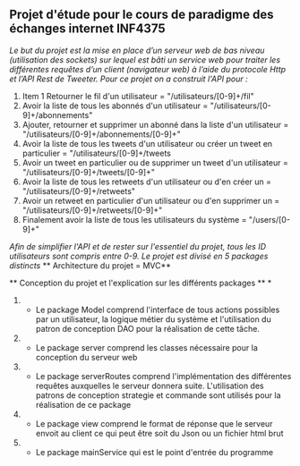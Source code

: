 ## Projet d'étude pour le cours de paradigme des échanges internet INF4375

*Le but du projet est la mise en place d’un serveur web de bas niveau (utilisation des sockets) sur lequel est bâti un service web pour traiter les différentes requêtes d’un client (navigateur web) à l’aide du protocole Http et l’API  Rest de Tweeter. Pour ce projet on a construit l'API pour :*


1. Item 1 Retourner le fil d'un utilisateur = "/utilisateurs/[0-9]+/fil"
2. Avoir la liste de tous les abonnés d'un utilisateur = "/utilisateurs/[0-9]+/abonnements"
3. Ajouter, retourner et supprimer un abonné dans la liste d'un utilisateur = "/utilisateurs/[0-9]+/abonnements/[0-9]+"
4. Avoir la liste de tous les tweets d'un utilisateur ou créer un tweet en particulier = "/utilisateurs/[0-9]+/tweets 
5. Avoir un tweet en particulier ou de supprimer un tweet d'un utilisateur = "/utilisateurs/[0-9]+/tweets/[0-9]+"
6. Avoir la liste de tous les retweets d'un utilisateur ou d'en créer un = "/utilisateurs/[0-9]+/retweets"
7. Avoir un retweet en particulier d'un utilisateur ou d'en supprimer un = "/utilisateurs/[0-9]+/retweets/[0-9]+"
8. Finalement avoir la liste de tous les utilisateurs du système = "/users/[0-9]+"


*Afin de simplifier l'API et de rester sur l'essentiel du projet, tous les ID utilisateurs sont compris entre 0-9. Le projet est
divisé en 5 packages distincts*
** Architecture du projet = MVC**

** Conception du projet et l'explication sur les différents packages **
*
1. - Le package Model comprend l'interface de tous actions possibles par un utilisateur, la logique métier du système et l'utilisation du patron de conception DAO pour la réalisation de cette tâche.
2. - Le package server comprend les classes nécessaire pour la conception du serveur web
3. - Le package serverRoutes comprend l'implémentation des différentes requêtes auxquelles le serveur donnera suite. L'utilisation des patrons de conception strategie et commande sont utilisés pour la réalisation de ce package
4. - Le package view comprend le format de réponse que le serveur envoit au client ce qui peut être soit du Json ou un fichier html brut
5. - Le package mainService qui est le point d'entrée du programme
